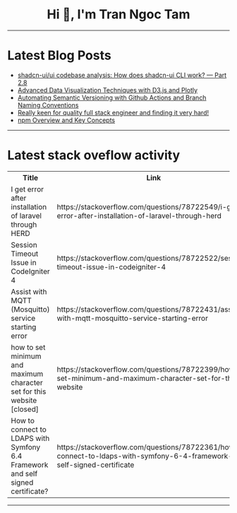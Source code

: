 <h1 align="center">Hi 👋, I'm Tran Ngoc Tam</h1>

---

# Latest Blog Posts 
<!-- BLOG-POST-LIST:START -->
- [shadcn-ui/ui codebase analysis: How does shadcn-ui CLI work? — Part 2.8](https://dev.to/ramunarasinga/shadcn-uiui-codebase-analysis-how-does-shadcn-ui-cli-work-part-28-28kg)
- [Advanced Data Visualization Techniques with D3.js and Plotly](https://dev.to/3a5abi/advanced-data-visualization-techniques-with-d3js-and-plotly-1a08)
- [Automating Semantic Versioning with Github Actions and Branch Naming Conventions](https://dev.to/plutov/automating-semantic-versioning-with-github-actions-and-branch-naming-conventions-mpa)
- [Really keen for quality full stack engineer and finding it very hard!](https://dev.to/thepingopango_0efd37c1c57/really-keen-for-quality-full-engineer-and-finding-it-very-hard-1dfp)
- [npm Overview and Key Concepts](https://dev.to/anurag_singh_2jz/npm-overview-and-key-concepts-2m1a)
<!-- BLOG-POST-LIST:END -->

---

# Latest stack oveflow activity
<table>
  <tr><th>Title</th><th>Link</th></tr>
  <!-- STACKOVERFLOW:START --><tr><td>I get error after installation of laravel through HERD</td><td>https://stackoverflow.com/questions/78722549/i-get-error-after-installation-of-laravel-through-herd</td></tr><tr><td>Session Timeout Issue in CodeIgniter 4</td><td>https://stackoverflow.com/questions/78722522/session-timeout-issue-in-codeigniter-4</td></tr><tr><td>Assist with MQTT &lpar;Mosquitto&rpar; service starting error</td><td>https://stackoverflow.com/questions/78722431/assist-with-mqtt-mosquitto-service-starting-error</td></tr><tr><td>how to set minimum and maximum character set for this website [closed]</td><td>https://stackoverflow.com/questions/78722399/how-to-set-minimum-and-maximum-character-set-for-this-website</td></tr><tr><td>How to connect to LDAPS with Symfony 6.4 Framework and self signed certificate?</td><td>https://stackoverflow.com/questions/78722361/how-to-connect-to-ldaps-with-symfony-6-4-framework-and-self-signed-certificate</td></tr><!-- STACKOVERFLOW:END -->
</table>

---



